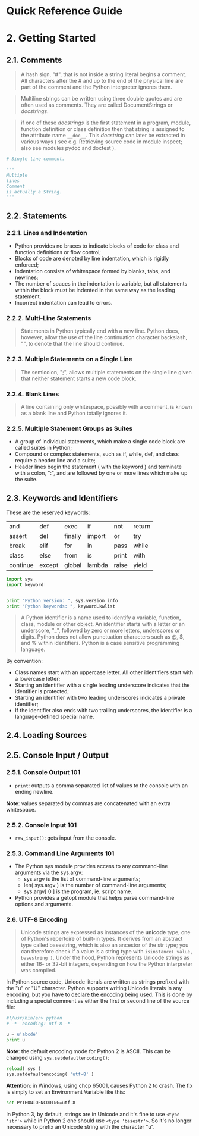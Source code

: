 Quick Reference Guide
=====================

# 2. Getting Started

## 2.1. Comments

> A hash sign, "#", that is not inside a string literal begins a comment. All characters after the # and up to the end of the physical line are part of the comment and the Python interpreter ignores them.

> Multiline strings can be written using three double quotes and are often used as comments. They are called DocumentStrings or _docstrings_.

> if one of these _docstrings_ is the first statement in a program, module, function definition or class definition then that string is assigned to the attribute name ```__doc__```. This _docstring_ can later be extracted in various ways ( see e.g. Retrieving source code in module inspect; also see modules pydoc and doctest ).

```python
# Single line comment.

"""
Multiple
lines
Comment
is actually a String.
"""
```

## 2.2. Statements

### 2.2.1. Lines and Indentation

- Python provides no braces to indicate blocks of code for class and function definitions or flow control;
- Blocks of code are denoted by line indentation, which is rigidly enforced;
- Indentation consists of whitespace formed by blanks, tabs, and newlines;
- The number of spaces in the indentation is variable, but all statements within the block must be indented in the same way as the leading statement.
- Incorrect indentation can lead to errors.

### 2.2.2. Multi-Line Statements

> Statements in Python typically end with a new line. Python does, however, allow the use of the line continuation character backslash, "\", to denote that the line should continue.

### 2.2.3. Multiple Statements on a Single Line

> The semicolon, ";", allows multiple statements on the single line given that neither statement starts a new code block.

### 2.2.4. Blank Lines

> A line containing only whitespace, possibly with a comment, is known as a blank line and Python totally ignores it.

### 2.2.5. Multiple Statement Groups as Suites

- A group of individual statements, which make a single code block are called suites in Python;
- Compound or complex statements, such as if, while, def, and class require a header line and a suite;
- Header lines begin the statement ( with the keyword ) and terminate with a colon, ":", and are followed by one or more lines which make up the suite.

## 2.3. Keywords and Identifiers

These are the reserved keywords:

|          |        |         |        |       |        |
|----------|--------|---------|--------|-------|--------|
| and      | def    | exec    | if     | not   | return |
| assert   | del    | finally | import | or    | try    |
| break    | elif   | for     | in     | pass  | while  |
| class    | else   | from    | is     | print | with   |
| continue | except | global  | lambda | raise | yield  |

```python
import sys
import keyword


print "Python version: ", sys.version_info
print "Python keywords: ", keyword.kwlist
```

> A Python identifier is a name used to identify a variable, function, class, module or other object. An identifier starts with a letter or an underscore, "_", followed by zero or more letters, underscores or digits. Python does not allow punctuation characters such as @, $, and % within identifiers. Python is a case sensitive programming language.

By convention:

- Class names start with an uppercase letter. All other identifiers start with a lowercase letter;
- Starting an identifier with a single leading underscore indicates that the identifier is protected;
- Starting an identifier with two leading underscores indicates a private identifier;
- If the identifier also ends with two trailing underscores, the identifier is a language-defined special name.

## 2.4. Loading Sources

## 2.5. Console Input / Output

### 2.5.1. Console Output 101

- ```print```: outputs a comma separated list of values to the console with an ending newline.

**Note**: values separated by commas are concatenated with an extra whitespace.

### 2.5.2. Console Input 101

- ```raw_input()```: gets input from the console.

### 2.5.3. Command Line Arguments 101

- The Python sys module provides access to any command-line arguments via the sys.argv:
  - sys.argv is the list of command-line arguments;
  - len( sys.argv ) is the number of command-line arguments;
  - sys.argv[ 0 ] is the program, ie. script name.
- Python provides a getopt module that helps parse command-line options and arguments.

### 2.6. UTF-8 Encoding

> Unicode strings are expressed as instances of the **unicode** type, one of Python's repertoire of built-in types. It derives from an abstract type called basestring, which is also an ancestor of the str type; you can therefore check if a value is a string type with ```isinstance( value, basestring )```. Under the hood, Python represents Unicode strings as either 16- or 32-bit integers, depending on how the Python interpreter was compiled.

In Python source code, Unicode literals are written as strings prefixed with the "u" or "U" character. Python supports writing Unicode literals in any encoding, but you have to [declare the encoding](https://www.python.org/dev/peps/pep-0263/) being used. This is done by including a special comment as either the first or second line of the source file:

```python
#!/usr/bin/env python
# -*- encoding: utf-8 -*-

u = u'abcdé'
print u
```

**Note**: the default encoding mode for Python 2 is ASCII. This can be changed
using ```sys.setdefaultencoding()```:

```python
reload( sys )
sys.setdefaultencoding( 'utf-8' )
```

**Attention**: in Windows, using chcp 65001, causes Python 2 to crash. The fix is simply to set an Environment Variable like this:

```bash
set PYTHONIOENCODING=utf-8
```

In Python 3, by default, strings are in Unicode and it's fine to use ```<type 'str'>``` while in Python 2 one should use ```<type 'basestr'>```. So it's no longer necessary to prefix an Unicode string with the character "u".
